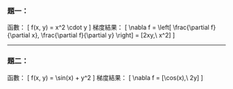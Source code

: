 ### 題一：
函數：
\[
f(x, y) = x^2 \cdot y
\]
梯度結果：
\[
\nabla f = \left[ \frac{\partial f}{\partial x}, \frac{\partial f}{\partial y} \right] = [2xy,\ x^2]
\]

---

### 題二：
函數：
\[
f(x, y) = \sin(x) + y^2
\]
梯度結果：
\[
\nabla f = [\cos(x),\ 2y]
\]
